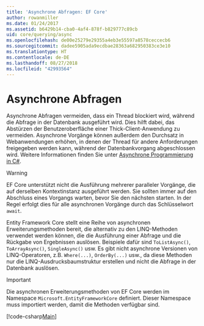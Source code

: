 ```yaml
---
title: 'Asynchrone Abfragen: EF Core'
author: rowanmiller
ms.date: 01/24/2017
ms.assetid: b6429b14-cba0-4af4-878f-b829777c89cb
uid: core/querying/async
ms.openlocfilehash: de00e25279e29355a4eb3e55597a8578ceccecb6
ms.sourcegitcommit: dadee5905ada9ecdbae28363a682950383ce3e10
ms.translationtype: HT
ms.contentlocale: de-DE
ms.lasthandoff: 08/27/2018
ms.locfileid: "42993564"
---
```

# <a name="asynchronous-queries"></a>Asynchrone Abfragen

Asynchrone Abfragen vermeiden, dass ein Thread blockiert wird, während die Abfrage in der Datenbank ausgeführt wird. Dies hilft dabei, das Abstürzen der Benutzeroberfläche einer Thick-Client-Anwendung zu vermeiden. Asynchrone Vorgänge können außerdem den Durchsatz in Webanwendungen erhöhen, in denen der Thread für andere Anforderungen freigegeben werden kann, während der Datenbankvorgang abgeschlossen wird. Weitere Informationen finden Sie unter [Asynchrone Programmierung in C#](https://docs.microsoft.com/dotnet/csharp/async).

> [!WARNING]  
> EF Core unterstützt nicht die Ausführung mehrerer paralleler Vorgänge, die auf derselben Kontextinstanz ausgeführt werden. Sie sollten immer auf den Abschluss eines Vorgangs warten, bevor Sie den nächsten starten. In der Regel erfolgt dies für alle asynchronen Vorgänge durch das Schlüsselwort `await`.

Entity Framework Core stellt eine Reihe von asynchronen Erweiterungsmethoden bereit, die alternativ zu den LINQ-Methoden verwendet werden können, die die Ausführung einer Abfrage und die Rückgabe von Ergebnissen auslösen. Beispiele dafür sind `ToListAsync()`, `ToArrayAsync()`, `SingleAsync()` usw. Es gibt nicht asynchrone Versionen von LINQ-Operatoren, z.B. `Where(...)`, `OrderBy(...)` usw., da diese Methoden nur die LINQ-Ausdrucksbaumstruktur erstellen und nicht die Abfrage in der Datenbank auslösen.

> [!IMPORTANT]  
> Die asynchronen Erweiterungsmethoden von EF Core werden im Namespace `Microsoft.EntityFrameworkCore` definiert. Dieser Namespace muss importiert werden, damit die Methoden verfügbar sind.

[!code-csharp[Main](../../../samples/core/Querying/Querying/Async/Sample.cs#Sample)]
